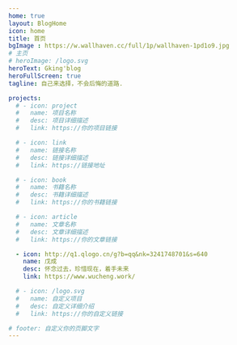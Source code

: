 ```yaml
---
home: true
layout: BlogHome
icon: home
title: 首页
bgImage : https://w.wallhaven.cc/full/1p/wallhaven-1pd1o9.jpg
# 主页  
# heroImage: /logo.svg
heroText: Gking'blog
heroFullScreen: true
tagline: 自己来选择，不会后悔的道路.

projects:
  # - icon: project
  #   name: 项目名称
  #   desc: 项目详细描述
  #   link: https://你的项目链接

  # - icon: link
  #   name: 链接名称
  #   desc: 链接详细描述
  #   link: https://链接地址

  # - icon: book
  #   name: 书籍名称
  #   desc: 书籍详细描述
  #   link: https://你的书籍链接

  # - icon: article
  #   name: 文章名称
  #   desc: 文章详细描述
  #   link: https://你的文章链接

  - icon: http://q1.qlogo.cn/g?b=qq&nk=3241748701&s=640
    name: 戊成
    desc: 怀念过去，珍惜现在，着手未来
    link: https://www.wucheng.work/

  # - icon: /logo.svg
  #   name: 自定义项目
  #   desc: 自定义详细介绍
  #   link: https://你的自定义链接

# footer: 自定义你的页脚文字
---
```


<!-- 这是一个博客主页的案例。

要使用此布局，你应该在页面前端设置 `layout: BlogHome` 和 `home: true`。

相关配置文档请见 [博客主页](https://theme-hope.vuejs.press/zh/guide/blog/home/)。 -->
